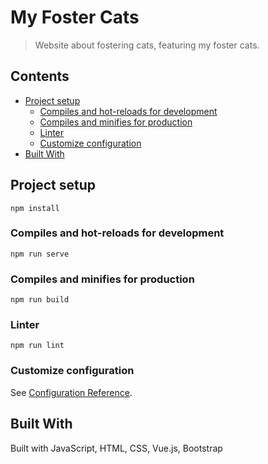 # My Foster Cats

> Website about fostering cats, featuring my foster cats.

## Contents

- [Project setup](#project-setup)
  - [Compiles and hot-reloads for development](#compiles-and-hot-reloads-for-development)
  - [Compiles and minifies for production](#compiles-and-minifies-for-production)
  - [Linter](#linter)
  - [Customize configuration](#customize-configuration)
- [Built With](#built-with)

## Project setup

```
npm install
```

### Compiles and hot-reloads for development

```
npm run serve
```

### Compiles and minifies for production

```
npm run build
```

### Linter

```
npm run lint
```

### Customize configuration

See [Configuration Reference](https://cli.vuejs.org/config/).

## Built With

Built with JavaScript, HTML, CSS, Vue.js, Bootstrap
